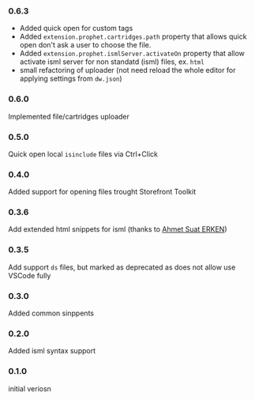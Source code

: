 ### 0.6.3

* Added quick open for custom tags
* Added `extension.prophet.cartridges.path` property that allows quick open don't ask a user to choose the file.
* Added `extension.prophet.ismlServer.activateOn` property that allow activate isml server for non standatd (isml) files, ex. `html`
* small refactoring of uploader (not need reload the whole editor for applying settings from `dw.json`)


### 0.6.0

Implemented file/cartridges uploader

### 0.5.0

Quick open local `isinclude` files via Ctrl+Click

### 0.4.0

Added support for opening files trought Storefront Toolkit

### 0.3.6

Add extended html snippets for isml (thanks to [Ahmet Suat ERKEN](https://github.com/suaterken))

### 0.3.5

Add support `ds` files, but marked as deprecated as does not allow use VSCode fully

### 0.3.0

Added common sinppents

### 0.2.0

Added isml syntax support

### 0.1.0

initial veriosn
